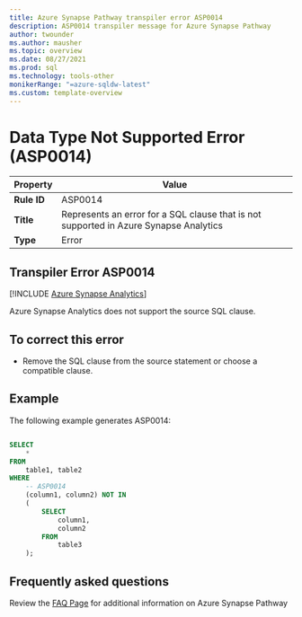 ```yaml
---
title: Azure Synapse Pathway transpiler error ASP0014
description: ASP0014 transpiler message for Azure Synapse Pathway
author: twounder
ms.author: mausher
ms.topic: overview
ms.date: 08/27/2021
ms.prod: sql
ms.technology: tools-other
monikerRange: "=azure-sqldw-latest"
ms.custom: template-overview 
---
```


# Data Type Not Supported Error (ASP0014)

|Property|Value|
|-|-|
| **Rule ID** | ASP0014 |
| **Title** | Represents an error for a SQL clause that is not supported in Azure Synapse Analytics |
| **Type** | Error |

## Transpiler Error ASP0014
[!INCLUDE [Azure Synapse Analytics](../../../includes/applies-to-version/asa.md)]

Azure Synapse Analytics does not support the source SQL clause.

## To correct this error

* Remove the SQL clause from the source statement or choose a compatible clause.

## Example

The following example generates ASP0014:

```sql

SELECT
    *
FROM
    table1, table2
WHERE
    -- ASP0014
    (column1, column2) NOT IN
    (
        SELECT
            column1,
            column2
        FROM
            table3
    );

```

## Frequently asked questions

Review the [FAQ Page](pathway-faq.md) for additional information on Azure Synapse Pathway